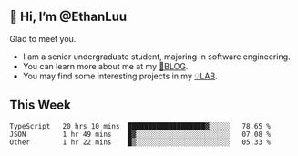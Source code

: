 ## 👋 Hi, I’m @EthanLuu

Glad to meet you.

- I am a senior undergraduate student, majoring in software engineering.
- You can learn more about me at my [📝BLOG](https://blog.ethanloo.cn).
- You may find some interesting projects in my [💡LAB](https://lab.ethanloo.cn).

## This Week
<!--START_SECTION:waka-->

```text
TypeScript   20 hrs 10 mins  ███████████████████▓░░░░░   78.65 %
JSON         1 hr 49 mins    █▓░░░░░░░░░░░░░░░░░░░░░░░   07.08 %
Other        1 hr 22 mins    █▒░░░░░░░░░░░░░░░░░░░░░░░   05.33 %
```

<!--END_SECTION:waka-->
